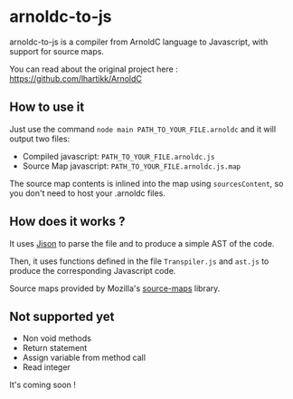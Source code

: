 # arnoldc-to-js

arnoldc-to-js is a compiler from ArnoldC language to Javascript, with support for source maps.

You can read about the original project here : https://github.com/lhartikk/ArnoldC

## How to use it

Just use the command ```node main PATH_TO_YOUR_FILE.arnoldc``` and it will output two files:

* Compiled javascript: `PATH_TO_YOUR_FILE.arnoldc.js`
* Source Map javascript: `PATH_TO_YOUR_FILE.arnoldc.js.map`

The source map contents is inlined into the map using `sourcesContent`, so you don't need to host your .arnoldc files.

## How does it works ?

It uses [Jison](http://zaach.github.io/jison/) to parse the file and to produce a simple AST of the code.

Then, it uses functions defined in the file `Transpiler.js` and `ast.js` to produce the corresponding Javascript code.

Source maps provided by Mozilla's [source-maps](https://github.com/mozilla/source-map) library.

## Not supported yet

- Non void methods
- Return statement
- Assign variable from method call
- Read integer

It's coming soon !
